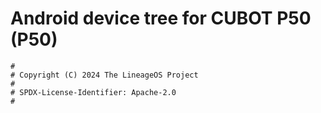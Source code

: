 # Android device tree for CUBOT P50 (P50)

```
#
# Copyright (C) 2024 The LineageOS Project
#
# SPDX-License-Identifier: Apache-2.0
#
```
